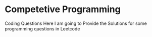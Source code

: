 # Competetive Programming
Coding Questions
Here I am going to Provide the Solutions for some programming questions in Leetcode

